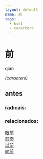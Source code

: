 ```yaml
--- 
layout: default
name: 前 
tags: 
  - hsk1
  - caractere
--- 
```

# 前 
qián  
 
*(caractere)*  
## antes 
### radicais: 
### relacionados: 
[眼前](/zhengshidu/hsk3/眼前)  
[前面](/zhengshidu/hsk3/前面)  
[以前](/zhengshidu/hsk2/以前)  
[向前](/zhengshidu/hsk5/向前)  
